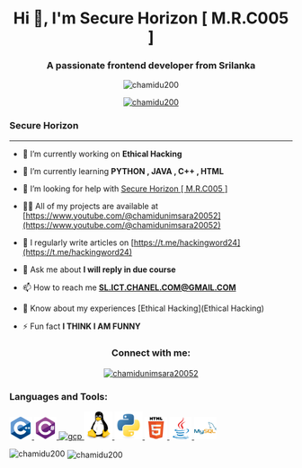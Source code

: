 <h1 align="center">Hi 👋, I'm Secure Horizon [ M.R.C005 ]</h1>
<h3 align="center">A passionate frontend developer from Srilanka</h3>
<meta name="google-site-verification" content="C2X2wgLjhHxK_i6M4FZpz32iQvCim6ytFfgjmZF12EY" />
<p align="center"> <img src="https://komarev.com/ghpvc/?username=chamidu200&label=Profile%20views&color=0e75b6&style=flat" alt="chamidu200" /> </p>

<p align="center"> <a href="https://github.com/ryo-ma/github-profile-trophy"><img src="https://github-profile-trophy.vercel.app/?username=chamidu200" alt="chamidu200" /></a> </p>

### Secure Horizon
---

- 🔭 I’m currently working on **Ethical Hacking**

- 🌱 I’m currently learning **PYTHON , JAVA , C++ , HTML**

- 🤝 I’m looking for help with [Secure Horizon [ M.R.C005 ]](https://www.youtube.com/@chamidunimsara20052)

- 👨‍💻 All of my projects are available at [https://www.youtube.com/@chamidunimsara20052](https://www.youtube.com/@chamidunimsara20052)

- 📝 I regularly write articles on [https://t.me/hackingword24](https://t.me/hackingword24)

- 💬 Ask me about **I will reply in due course**

- 📫 How to reach me **SL.ICT.CHANEL.COM@GMAIL.COM**

- 📄 Know about my experiences [Ethical Hacking](Ethical Hacking)

- ⚡ Fun fact **I THINK I AM FUNNY**

<h3 align="center">Connect with me:</h3>
<p align="center">
<a href="https://www.youtube.com/@chamidunimsara20052" target="blank"><img align="center" src="https://raw.githubusercontent.com/rahuldkjain/github-profile-readme-generator/master/src/images/icons/Social/youtube.svg" alt="chamidunimsara20052" height="40" width="50" /></a>
</p>

<h3 align="left">Languages and Tools:</h3>
<p align="left"> <a href="https://www.w3schools.com/cpp/" target="_blank" rel="noreferrer"> <img src="https://raw.githubusercontent.com/devicons/devicon/master/icons/cplusplus/cplusplus-original.svg" alt="cplusplus" width="40" height="40"/> </a> <a href="https://www.w3schools.com/cs/" target="_blank" rel="noreferrer"> <img src="https://raw.githubusercontent.com/devicons/devicon/master/icons/csharp/csharp-original.svg" alt="csharp" width="40" height="40"/> </a> <a href="https://cloud.google.com" target="_blank" rel="noreferrer"> <img src="https://www.vectorlogo.zone/logos/google_cloud/google_cloud-icon.svg" alt="gcp" width="40" height="40"/> </a> 
<a href="https://www.linux.org/" target="_blank" rel="noreferrer"> <img src="https://raw.githubusercontent.com/devicons/devicon/master/icons/linux/linux-original.svg" alt="linux" width="50" height="50"/> </a> 
<a href="https://www.python.org" target="_blank" rel="noreferrer"> <img src="https://raw.githubusercontent.com/devicons/devicon/master/icons/python/python-original.svg" alt="python" width="50" height="50"/> </a><a href="https://www.w3.org/html/" target="_blank" rel="noreferrer"> <img src="https://raw.githubusercontent.com/devicons/devicon/master/icons/html5/html5-original-wordmark.svg" alt="html5" width="40" height="40"/> </a> <a href="https://www.java.com" target="_blank" rel="noreferrer"> <img src="https://raw.githubusercontent.com/devicons/devicon/master/icons/java/java-original.svg" alt="java" width="40" height="40"/> </a><a href="https://www.mysql.com/" target="_blank" rel="noreferrer"> <img src="https://raw.githubusercontent.com/devicons/devicon/master/icons/mysql/mysql-original-wordmark.svg" alt="mysql" width="40" height="40"/> </a>  </p>

<p><img align="left" src="https://github-readme-stats.vercel.app/api/top-langs?username=chamidu200&show_icons=true&locale=en&layout=compact" alt="chamidu200" /></p>

<p>&nbsp;<img align="center" src="https://github-readme-stats.vercel.app/api?username=chamidu200&show_icons=true&locale=en" alt="chamidu200" /></p>
